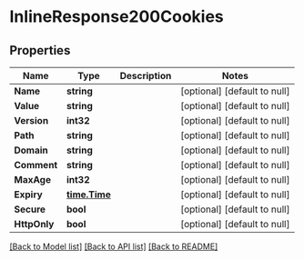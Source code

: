 # InlineResponse200Cookies

## Properties
Name | Type | Description | Notes
------------ | ------------- | ------------- | -------------
**Name** | **string** |  | [optional] [default to null]
**Value** | **string** |  | [optional] [default to null]
**Version** | **int32** |  | [optional] [default to null]
**Path** | **string** |  | [optional] [default to null]
**Domain** | **string** |  | [optional] [default to null]
**Comment** | **string** |  | [optional] [default to null]
**MaxAge** | **int32** |  | [optional] [default to null]
**Expiry** | [**time.Time**](time.Time.md) |  | [optional] [default to null]
**Secure** | **bool** |  | [optional] [default to null]
**HttpOnly** | **bool** |  | [optional] [default to null]

[[Back to Model list]](../README.md#documentation-for-models) [[Back to API list]](../README.md#documentation-for-api-endpoints) [[Back to README]](../README.md)

